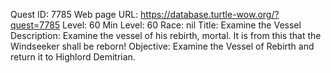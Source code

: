 Quest ID: 7785
Web page URL: https://database.turtle-wow.org/?quest=7785
Level: 60
Min Level: 60
Race: nil
Title: Examine the Vessel
Description: Examine the vessel of his rebirth, mortal. It is from this that the Windseeker shall be reborn!
Objective: Examine the Vessel of Rebirth and return it to Highlord Demitrian.
